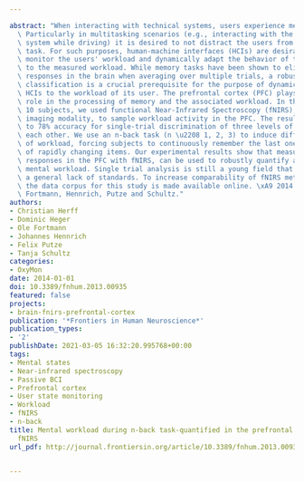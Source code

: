 ---
abstract: "When interacting with technical systems, users experience mental workload.\
  \ Particularly in multitasking scenarios (e.g., interacting with the car navigation\
  \ system while driving) it is desired to not distract the users from their primary\
  \ task. For such purposes, human-machine interfaces (HCIs) are desirable which continuously\
  \ monitor the users' workload and dynamically adapt the behavior of the interface\
  \ to the measured workload. While memory tasks have been shown to elicit hemodynamic\
  \ responses in the brain when averaging over multiple trials, a robust single trial\
  \ classification is a crucial prerequisite for the purpose of dynamically adapting\
  \ HCIs to the workload of its user. The prefrontal cortex (PFC) plays an important\
  \ role in the processing of memory and the associated workload. In this study of\
  \ 10 subjects, we used functional Near-Infrared Spectroscopy (fNIRS), a non-invasive\
  \ imaging modality, to sample workload activity in the PFC. The results show up\
  \ to 78% accuracy for single-trial discrimination of three levels of workload from\
  \ each other. We use an n-back task (n \u2208 1, 2, 3) to induce different levels\
  \ of workload, forcing subjects to continuously remember the last one, two, or three\
  \ of rapidly changing items. Our experimental results show that measuring hemodynamic\
  \ responses in the PFC with fNIRS, can be used to robustly quantify and classify\
  \ mental workload. Single trial analysis is still a young field that suffers from\
  \ a general lack of standards. To increase comparability of fNIRS methods and results,\
  \ the data corpus for this study is made available online. \xA9 2014 Herff, Heger,\
  \ Fortmann, Hennrich, Putze and Schultz."
authors:
- Christian Herff
- Dominic Heger
- Ole Fortmann
- Johannes Hennrich
- Felix Putze
- Tanja Schultz
categories:
- OxyMon
date: 2014-01-01
doi: 10.3389/fnhum.2013.00935
featured: false
projects:
- brain-fnirs-prefrontal-cortex
publication: '*Frontiers in Human Neuroscience*'
publication_types:
- '2'
publishDate: 2021-03-05 16:32:20.995768+00:00
tags:
- Mental states
- Near-infrared spectroscopy
- Passive BCI
- Prefrontal cortex
- User state monitoring
- Workload
- fNIRS
- n-back
title: Mental workload during n-back task-quantified in the prefrontal cortex using
  fNIRS
url_pdf: http://journal.frontiersin.org/article/10.3389/fnhum.2013.00935/abstract

---
